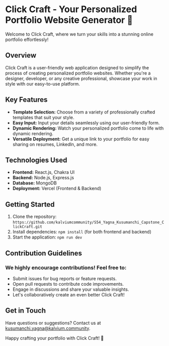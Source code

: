 ﻿# Click Craft - Your Personalized Portfolio Website Generator 🚀

Welcome to Click Craft, where we turn your skills into a stunning online portfolio effortlessly!

## Overview

Click Craft is a user-friendly web application designed to simplify the process of creating personalized portfolio websites. Whether you're a designer, developer, or any creative professional, showcase your work in style with our easy-to-use platform.

## Key Features

- **Template Selection:** Choose from a variety of professionally crafted templates that suit your style.
- **Easy Input:** Input your details seamlessly using our user-friendly form.
- **Dynamic Rendering:** Watch your personalized portfolio come to life with dynamic rendering.
- **Versatile Deployment:** Get a unique link to your portfolio for easy sharing on resumes, LinkedIn, and more.

## Technologies Used

- **Frontend:** React.js, Chakra UI
- **Backend:** Node.js, Express.js
- **Database:** MongoDB
- **Deployment:** Vercel (Frontend & Backend)

## Getting Started

1. Clone the repository: `https://github.com/kalviumcommunity/S54_Yagna_Kusumanchi_Capstone_ClickCraft.git`
2. Install dependencies: `npm install` (for both frontend and backend)
3. Start the application: `npm run dev`

## Contribution Guidelines

### We highly encourage contributions! Feel free to:

- Submit issues for bug reports or feature requests.
- Open pull requests to contribute code improvements.
- Engage in discussions and share your valuable insights.
- Let's collaboratively create an even better Click Craft!


## Get in Touch

Have questions or suggestions? Contact us at [kusumanchi.yagna@kalvium.community](mailto:kusumanchi.yagna@kalvium.community).

Happy crafting your portfolio with Click Craft! 🌟
